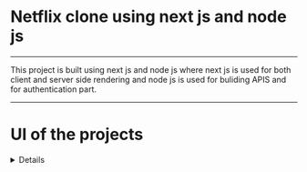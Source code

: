 # Netflix clone using next js and node js
<hr/>
This project is built using next js and node js where next js is used for both client and server side rendering and node js is used for buliding APIS and for authentication part.
<hr/>

# UI of the projects
<details>
  <div style="display:flex; justify-content:center; gap:10; align-items:center;">
<img src="https://github.com/PaudelSworup/next-netflix-clone/assets/96978659/4646d3f1-1ef2-4dba-b672-bdafab04c8d3)" width="400" height="300" />
 
<img src="https://github.com/PaudelSworup/next-netflix-clone/assets/96978659/3a50a558-316d-44d7-8d54-1442ed28fe2e" width="400" height="300" />
 
 <img src="https://github.com/PaudelSworup/next-netflix-clone/assets/96978659/21e721e5-839a-4d9d-9a50-0885d3ccdf20" width="400" height="300" />
 
  <img src="https://github.com/PaudelSworup/next-netflix-clone/assets/96978659/78f95d30-f32a-478e-9d6f-7bd3c2cfafce" width="400" height="300" />
 
<img src="https://github.com/PaudelSworup/next-netflix-clone/assets/96978659/32a29c14-ad24-4ace-a3d8-4e7e17d43c9d" width="400" height="300" />
 
 <img src="https://github.com/PaudelSworup/next-netflix-clone/assets/96978659/1de35746-77ef-4aa6-841d-3e741e3b4f22" width="400" height="300" />
</div>


</details>
